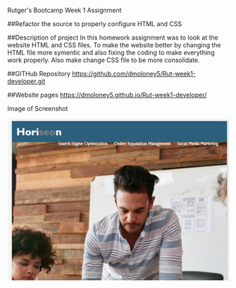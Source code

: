 Rutger's Bootcamp Week 1 Assignment
 
##Refactor the source to properly configure HTML and CSS
 
##Description of project
In this homework assignment was to look at the website HTML and CSS files. To make the website better by changing the HTML file more symentic and also fixing the coding to make everything work properly. Also make change CSS file to be more consolidate.

##GITHub Repository
https://github.com/dmoloney5/Rut-week1-developer.git

##Website pages
https://dmoloney5.github.io/Rut-week1-developer/

Image of Screenshot

![!image!](https://github.com/dmoloney5/Rut-week1-developer/blob/main/images/Horiseon.png)
